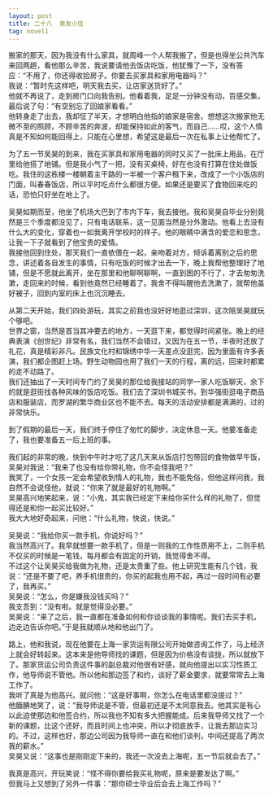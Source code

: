 ```yaml
---
layout: post
title: 二十八  男友小住
tag: novel1
---
```


搬家的那天，因为我没有什么家具，就周峰一个人帮我搬了，但是也得坐公共汽车来回两趟，看他那么辛苦，我说要请他去饭店吃饭，他犹豫了一下，没有答应：“不用了，你还得收拾房子。你要去买家具和家用电器吗？”<br />
我说：“暂时先这样吧，明天我去买，让店家送货好了。”<br />
他就不再说了，走到房门口向我告别。他看着我，足足一分钟没有动，百感交集，最后说了句：“有空别忘了回娘家看看。”<br />
他转身走了出去，我却怔了半天，才想明白他指的娘家是宿舍。想想这次搬家他无微不至的照顾，不顾辛苦的奔波，却能保持如此的客气，而自己……哎，这个人情真是不知如何能回得上，只能在心里想，希望这是最后一次在私事上让他帮忙了。

为了五一节吴昊的到来，我在买家具和家用电器的同时又买了一批床上用品，在厅里给他搭了地铺。但是我小气了一把，没有买桌椅，好在也没有打算在住处做饭吃。我住的这栋楼一楼朝着主干路的一半被一个客户租下来，改成了一个小饭店的门面，叫春春饭店，所以平时吃点什么都很方便。如果还是要买了食物回来吃的话，恐怕只好坐在地上了。

吴昊如期而至，他坐了机场大巴到了市内下车，我去接他。我和吴昊自毕业分别竟然是三个季度都没见了，只有电话联系，这一见面当然是分外激动。他看上去没有什么大的变化，穿着也一如我离开学校时的样子。他的眼睛中满含的爱恋和思念，让我一下子就看到了他宝贵的爱情。<br />
我接他回到住处，那天我们一直依偎在一起，亲吻着对方，倾诉着离别之后的思念，讲述着各自发生的事情，只有吃饭的时候才出去一下，晚上我帮他整理好了地铺，但是不愿就此离开，坐在那里和他聊啊聊啊，一直到困的不行了，才去匆匆洗漱，走回来的时候，看到他竟然已经睡着了。我舍不得叫醒他去洗漱了，就帮他盖好被子，回到内室的床上也沉沉睡去。

从第二天开始，我们四处游玩，其实之前我也没好好地逛过深圳，这次陪吴昊就玩个够吧。<br />
世界之窗，当然是首当其冲要去的地方，一天逛下来，都觉得时间紧张。晚上的经典表演《创世纪》非常有名，我们当然不会错过，又因为在五一节，半夜时还放了礼花，真是精彩非凡。民族文化村和锦绣中华一天差点没逛完，因为里面有许多表演，我们都企图赶上场。野生动物园也用了我们一天的行程，离的远，回来时都累的走不动路了。<br />
我们还抽出了一天时间专门约了吴昊的那位给我接站的同学一家人吃饭聊天，余下的就是逛街找各种风味的饭店吃饭。我们去了深圳书城买书，到华强街逛电子商品店和服装店，而罗湖的繁华商业区也不能不去。每天的活动安排都是满满的，过的非常快乐。

到了假期的最后一天，我们终于停住了匆忙的脚步，决定休息一天。他要准备走了，我也要准备五一后上班的事。

我们起的非常的晚，快到中午时才吃了这几天来从饭店打包带回的食物做早午饭，吴昊对我说：“我来了也没有给你带礼物，你不会怪我吧？”<br />
我笑了，一个女孩一定会希望收到情人的礼物，我也不能免俗，但他这样问我，我自然不会说怪他，就说：“你来了就是最好的礼物啊。”<br />
吴昊高兴地笑起来，说：“小鬼，其实我已经定下来给你买什么样的礼物了，但觉得还是和你一起买比较好。”<br />
我大大地好奇起来，问他：“什么礼物，快说，快说。”

吴昊说：“我给你买一款手机，你说好吗？”<br />
我当然高兴了。我早就想要一款手机了，但是一则我的工作性质用不上，二则手机不仅买的时候是一笔钱，每月都会有固定的开销，我觉得舍不得。<br />
不过这个让吴昊买给我做为礼物，还是太贵重了些。他上研究生能有几个钱，我说：“还是不要了吧，养手机很贵的，你买的起我也用不起，再过一段时间有必要了，我再买。”<br />
吴昊说：“怎么，你是嫌我没钱买吗？”<br />
我支吾到：“没有啦。就是觉得没必要。”<br />
吴昊说：“来了之后，我一直都在准备如何和你谈谈我的事情呢。我们去买手机，边走边告诉你吧。”于是我就顺从地和他出门了。

路上，他和我说，现在他要在上海一家货运有限公司开始做咨询工作了，马上经济上就会好转起来。这本来是他导师找的课题，但是因为价格没有谈拢，所以就放下了。那家货运公司负责这件事的副总裁对他很有好感，就向他提出以实习性质工作，他导师说不管他。所以他和那边签了和约，谈好了薪金要求，就要常常去上海工作了。<br />
我听了真是为他高兴。就问他：“这是好事啊，你怎么在电话里都没提过？”<br />
他腼腆地笑了，说：“我导师说是不管，但最初还是不太同意我去。他其实是有心以此迫使那边和他签合约，所以我也不知有多大把握能成。后来我导师又找了一个新的课题，比这个还好，而且时间上也冲突，所以才彻底放手，让我去那边实习的。不过，这样也好，那边公司因为我导师一直在和他们谈判，中间还提高了两次我的薪水。”<br />
吴昊又说：“这事也是刚刚定下来的，我还一次没去上海呢，五一节后就会去了。”

我真是高兴，开玩笑说：“怪不得你要给我买礼物呢，原来是要发达了啊。”<br />
但我马上又想到了另外一件事：“那你硕士毕业后会去上海工作吗？”